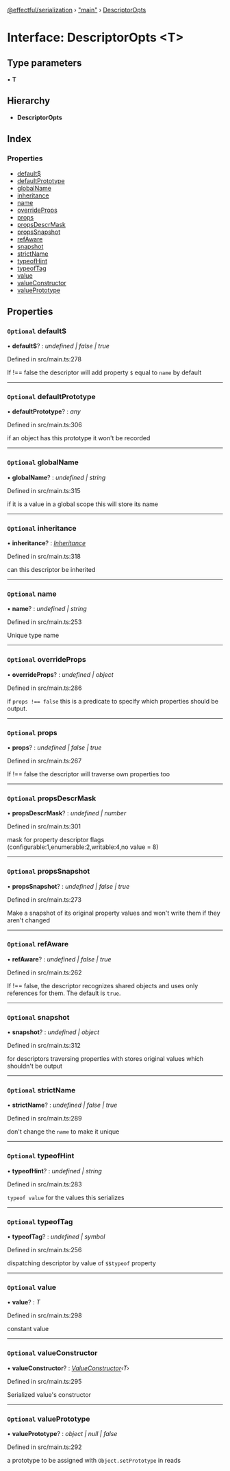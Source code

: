 [@effectful/serialization](../README.md) › ["main"](../modules/_main_.md) › [DescriptorOpts](_main_.descriptoropts.md)

# Interface: DescriptorOpts <**T**>

## Type parameters

▪ **T**

## Hierarchy

* **DescriptorOpts**

## Index

### Properties

* [default$](_main_.descriptoropts.md#optional-default)
* [defaultPrototype](_main_.descriptoropts.md#optional-defaultprototype)
* [globalName](_main_.descriptoropts.md#optional-globalname)
* [inheritance](_main_.descriptoropts.md#optional-inheritance)
* [name](_main_.descriptoropts.md#optional-name)
* [overrideProps](_main_.descriptoropts.md#optional-overrideprops)
* [props](_main_.descriptoropts.md#optional-props)
* [propsDescrMask](_main_.descriptoropts.md#optional-propsdescrmask)
* [propsSnapshot](_main_.descriptoropts.md#optional-propssnapshot)
* [refAware](_main_.descriptoropts.md#optional-refaware)
* [snapshot](_main_.descriptoropts.md#optional-snapshot)
* [strictName](_main_.descriptoropts.md#optional-strictname)
* [typeofHint](_main_.descriptoropts.md#optional-typeofhint)
* [typeofTag](_main_.descriptoropts.md#optional-typeoftag)
* [value](_main_.descriptoropts.md#optional-value)
* [valueConstructor](_main_.descriptoropts.md#optional-valueconstructor)
* [valuePrototype](_main_.descriptoropts.md#optional-valueprototype)

## Properties

### `Optional` default$

• **default$**? : *undefined | false | true*

Defined in src/main.ts:278

If !== false the descriptor will add property `$` equal to `name` by default

___

### `Optional` defaultPrototype

• **defaultPrototype**? : *any*

Defined in src/main.ts:306

if an object has this prototype it won't be recorded

___

### `Optional` globalName

• **globalName**? : *undefined | string*

Defined in src/main.ts:315

if it is a value in a global scope this will store its name

___

### `Optional` inheritance

• **inheritance**? : *[Inheritance](../enums/_main_.inheritance.md)*

Defined in src/main.ts:318

can this descriptor be inherited

___

### `Optional` name

• **name**? : *undefined | string*

Defined in src/main.ts:253

Unique type name

___

### `Optional` overrideProps

• **overrideProps**? : *undefined | object*

Defined in src/main.ts:286

if `props !== false` this is a predicate to specify which properties should be output.

___

### `Optional` props

• **props**? : *undefined | false | true*

Defined in src/main.ts:267

If !== false the descriptor will traverse own properties too

___

### `Optional` propsDescrMask

• **propsDescrMask**? : *undefined | number*

Defined in src/main.ts:301

mask for property descriptor flags (configurable:1,enumerable:2,writable:4,no value = 8)

___

### `Optional` propsSnapshot

• **propsSnapshot**? : *undefined | false | true*

Defined in src/main.ts:273

Make a snapshot of its original property values and won't write
them if they aren't changed

___

### `Optional` refAware

• **refAware**? : *undefined | false | true*

Defined in src/main.ts:262

If !== false, the descriptor recognizes shared objects and uses only references for them.
The default is `true`.

___

### `Optional` snapshot

• **snapshot**? : *undefined | object*

Defined in src/main.ts:312

for descriptors traversing properties with stores
original values which shouldn't be output

___

### `Optional` strictName

• **strictName**? : *undefined | false | true*

Defined in src/main.ts:289

don't change the `name` to make it unique

___

### `Optional` typeofHint

• **typeofHint**? : *undefined | string*

Defined in src/main.ts:283

`typeof value` for the values this serializes

___

### `Optional` typeofTag

• **typeofTag**? : *undefined | symbol*

Defined in src/main.ts:256

dispatching descriptor by value of `$$typeof` property

___

### `Optional` value

• **value**? : *T*

Defined in src/main.ts:298

constant value

___

### `Optional` valueConstructor

• **valueConstructor**? : *[ValueConstructor](_main_.valueconstructor.md)‹T›*

Defined in src/main.ts:295

Serialized value's constructor

___

### `Optional` valuePrototype

• **valuePrototype**? : *object | null | false*

Defined in src/main.ts:292

a prototype to be assigned with `Object.setPrototype` in reads
